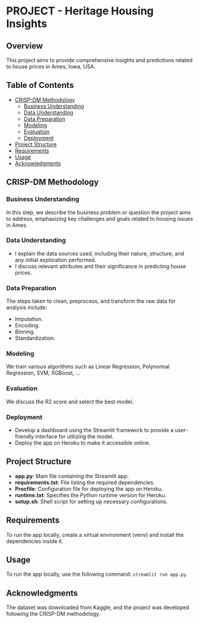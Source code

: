 # PROJECT - Heritage Housing Insights

## Overview

This project aims to provide comprehensive insights and predictions related to house prices in Ames, Iowa, USA.

## Table of Contents

- [CRISP-DM Methodology](#crisp-dm-methodology)
  - [Business Understanding](#business-understanding)
  - [Data Understanding](#data-understanding)
  - [Data Preparation](#data-preparation)
  - [Modeling](#modeling)
  - [Evaluation](#evaluation)
  - [Deployment](#deployment)
- [Project Structure](#project-structure)
- [Requirements](#requirements)
- [Usage](#usage)
- [Acknowledgments](#acknowledgments)

## CRISP-DM Methodology

### Business Understanding

In this step, we describe the business problem or question the project aims to address, emphasizing key challenges and goals related to housing issues in Ames.

### Data Understanding

- I explain the data sources used, including their nature, structure, and any initial exploration performed. 
- I discuss relevant attributes and their significance in predicting house prices.

### Data Preparation

The steps taken to clean, preprocess, and transform the raw data for analysis include:
- Imputation.
- Encoding.
- Binning.
- Standardization.

### Modeling

We train various algorithms such as Linear Regression, Polynomial Regression, SVM, XGBoost, ...

### Evaluation

We discuss the R2 score and select the best model.

### Deployment

- Develop a dashboard using the Streamlit framework to provide a user-friendly interface for utilizing the model.
- Deploy the app on Heroku to make it accessible online.

## Project Structure

- **app.py**: Main file containing the Streamlit app.
- **requirements.txt**: File listing the required dependencies.
- **Procfile**: Configuration file for deploying the app on Heroku.
- **runtime.txt**: Specifies the Python runtime version for Heroku.
- **setup.sh**: Shell script for setting up necessary configurations.

## Requirements

To run the app locally, create a virtual environment (venv) and install the dependencies inside it.

## Usage

To run the app locally, use the following command: `streamlit run app.py`.

## Acknowledgments

The dataset was downloaded from Kaggle, and the project was developed following the CRISP-DM methodology.
